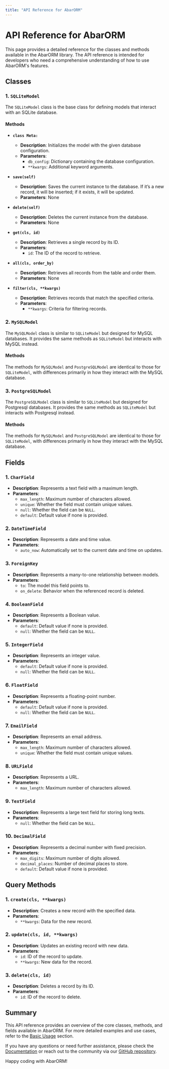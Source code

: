 ```yaml
---
title: "API Reference for AbarORM"
---
```


# API Reference for AbarORM

This page provides a detailed reference for the classes and methods available in the AbarORM library. The API reference is intended for developers who need a comprehensive understanding of how to use AbarORM's features.

## Classes

### 1. `SQLiteModel`

The `SQLiteModel` class is the base class for defining models that interact with an SQLite database.

#### Methods

- **`class Meta:`**
  - **Description**: Initializes the model with the given database configuration.
  - **Parameters**:
    - `db_config`: Dictionary containing the database configuration.
    - `**kwargs`: Additional keyword arguments.
  

- **`save(self)`**
  - **Description**: Saves the current instance to the database. If it’s a new record, it will be inserted; if it exists, it will be updated.
  - **Parameters**: None

- **`delete(self)`**
  - **Description**: Deletes the current instance from the database.
  - **Parameters**: None

- **`get(cls, id)`**
  - **Description**: Retrieves a single record by its ID.
  - **Parameters**:
    - `id`: The ID of the record to retrieve.

- **`all(cls, order_by)`**
  - **Description**: Retrieves all records from the table and order them.
  - **Parameters**: None

- **`filter(cls, **kwargs)`**
  - **Description**: Retrieves records that match the specified criteria.
  - **Parameters**:
    - `**kwargs`: Criteria for filtering records.

### 2. `MySQLModel`

The `MySQLModel` class is similar to `SQLiteModel` but designed for MySQL databases. It provides the same methods as `SQLiteModel` but interacts with MySQL instead.

#### Methods

The methods for `MySQLModel` and `PostgreSQLModel` are identical to those for `SQLiteModel`, with differences primarily in how they interact with the MySQL database.


### 3. `PostgreSQLModel`

The `PostgreSQLModel` class is similar to `SQLiteModel` but designed for Postgresql databases. It provides the same methods as `SQLiteModel` but interacts with Postgresql instead.

#### Methods

The methods for `MySQLModel` and `PostgreSQLModel` are identical to those for `SQLiteModel`, with differences primarily in how they interact with the MySQL database.

## Fields

### 1. `CharField`

- **Description**: Represents a text field with a maximum length.
- **Parameters**:
  - `max_length`: Maximum number of characters allowed.
  - `unique`: Whether the field must contain unique values.
  - `null`: Whether the field can be `NULL`.
  - `default`: Default value if none is provided.

### 2. `DateTimeField`

- **Description**: Represents a date and time value.
- **Parameters**:
  - `auto_now`: Automatically set to the current date and time on updates.

### 3. `ForeignKey`

- **Description**: Represents a many-to-one relationship between models.
- **Parameters**:
  - `to`: The model this field points to.
  - `on_delete`: Behavior when the referenced record is deleted.

### 4. `BooleanField`

- **Description**: Represents a Boolean value.
- **Parameters**:
  - `default`: Default value if none is provided.
  - `null`: Whether the field can be `NULL`.

### 5. `IntegerField`

- **Description**: Represents an integer value.
- **Parameters**:
  - `default`: Default value if none is provided.
  - `null`: Whether the field can be `NULL`.

### 6. `FloatField`

- **Description**: Represents a floating-point number.
- **Parameters**:
  - `default`: Default value if none is provided.
  - `null`: Whether the field can be `NULL`.

### 7. `EmailField`

- **Description**: Represents an email address.
- **Parameters**:
  - `max_length`: Maximum number of characters allowed.
  - `unique`: Whether the field must contain unique values.

### 8. `URLField`

- **Description**: Represents a URL.
- **Parameters**:
  - `max_length`: Maximum number of characters allowed.

### 9. `TextField`

- **Description**: Represents a large text field for storing long texts.
- **Parameters**:
  - `null`: Whether the field can be `NULL`.

### 10. `DecimalField`

- **Description**: Represents a decimal number with fixed precision.
- **Parameters**:
  - `max_digits`: Maximum number of digits allowed.
  - `decimal_places`: Number of decimal places to store.
  - `default`: Default value if none is provided.

## Query Methods

### 1. `create(cls, **kwargs)`

- **Description**: Creates a new record with the specified data.
- **Parameters**:
  - `**kwargs`: Data for the new record.

### 2. `update(cls, id, **kwargs)`

- **Description**: Updates an existing record with new data.
- **Parameters**:
  - `id`: ID of the record to update.
  - `**kwargs`: New data for the record.

### 3. `delete(cls, id)`

- **Description**: Deletes a record by its ID.
- **Parameters**:
  - `id`: ID of the record to delete.

## Summary

This API reference provides an overview of the core classes, methods, and fields available in AbarORM. For more detailed examples and use cases, refer to the [Basic Usage](basic_usage.md) section.

If you have any questions or need further assistance, please check the [Documentation](index.md) or reach out to the community via our [GitHub repository](https://github.com/prodbygodfather/abarorm).

Happy coding with AbarORM!
